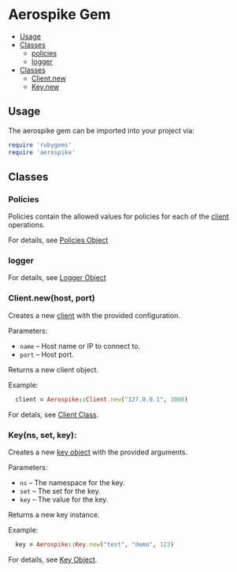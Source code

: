 # Aerospike Gem

- [Usage](#usage)
- [Classes](#classes)
  - [policies](#Policies)
  - [logger](#logger)
- [Classes](#classes)
  - [Client.new](#client)
  - [Key.new](#key)


<a name="usage"></a>
## Usage

The aerospike gem can be imported into your project via:

```ruby
require 'rubygems'
require 'aerospike'
```

<a name="classes"></a>
## Classes

<!--
################################################################################
Policies
################################################################################
-->
<a name="Policies"></a>

### Policies

Policies contain the allowed values for policies for each of the [client](client.md) operations.

For details, see [Policies Object](policies.md)


<!--
################################################################################
Log
################################################################################
-->
<a name="Log"></a>

### logger

For details, see [Logger Object](log.md)

<a name="client"></a>

### Client.new(host, port)

Creates a new [client](client.md) with the provided configuration.

Parameters:

- `name`   – Host name or IP to connect to.
- `port`   – Host port.

Returns a new client object.

Example:

```ruby
  client = Aerospike::Client.new("127.0.0.1", 3000)
```

For detals, see [Client Class](client.md).

<!--
################################################################################
key
################################################################################
-->
<a name="key"></a>

### Key(ns, set, key):

Creates a new [key object](datamodel.md#key) with the provided arguments.

Parameters:

- `ns`    – The namespace for the key.
- `set`   – The set for the key.
- `key`   – The value for the key.

Returns a new key instance.

Example:

```ruby
  key = Aerospike::Key.new("test", "demo", 123)
```

For details, see [Key Object](datamodel.md#key).
